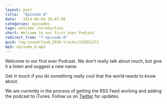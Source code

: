 ```yaml
---
layout: post
title:  "Episode 0"
date:   2014-06-04 20:47:09
categories: episodes
tags: welcome introduction
short: Welcome to our first ever Podcast
redirect_from: "7-episode-0"
guid: tag:soundcloud,2010:tracks/152821271
mp3: episode_0.mp3
---
```

Welcome to our first ever Podcast. We don't really talk about much,
but give it a listen and suggest a new name.

Get in touch if you do something really cool that the world needs to know
about.

We are currently in the process of getting the RSS Feed working and adding the podcast to iTunes. Follow us on [Twitter](https://twitter.com/bitsofberlin) for updates.
